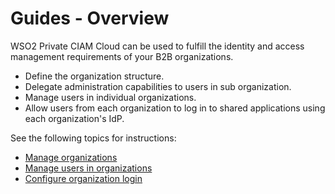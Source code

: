 # Guides - Overview

WSO2 Private CIAM Cloud can be used to fulfill the identity and access management requirements of your B2B organizations. 

- Define the organization structure.
- Delegate administration capabilities to users in sub organization.
- Manage users in individual organizations.
- Allow users from each organization to log in to shared applications using each organization's IdP.

See the following topics for instructions:

-   [Manage organizations](../../guides/b2b-org-management/b2b-org-mgt-overview)
-   [Manage users in organizations](../../guides/org-user-management)
-   [Configure organization login](../../guides/organization-login/org-login-overview)